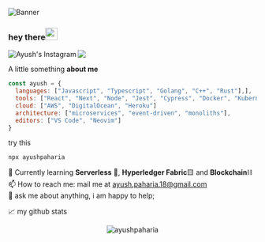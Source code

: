 ![Banner](https://i.postimg.cc/WzgXz1Gr/Genericbanner-1.png)

### hey there<img src="https://media.giphy.com/media/hvRJCLFzcasrR4ia7z/giphy.gif" width="25px">

[<img align="left" alt="Ayush's Instagram" src="https://img.shields.io/badge/itsayushh_-30302f?style=for-the-badge&logo=Instagram&logoColor=white"/>](https://instagram.com/itsayushh_)
[<img src="https://img.shields.io/badge/ayushpaharia-30302f?style=for-the-badge&logo=linkedin"/>](https://linkedin.com/in/ayushpaharia)

A little something **about me**

```javascript
const ayush = {
  languages: ["Javascript", "Typescript", "Golang", "C++", "Rust"],],
  tools: ["React", "Next", "Node", "Jest", "Cypress", "Docker", "Kubernetes"],
  cloud: ["AWS", "DigitalOcean", "Heroku"]
  architecture: ["microservices", "event-driven", "monoliths"],
  editors: ["VS Code", "Neovim"] 
}
```

try this
```
npx ayushpaharia
```

🔭 Currently learning  **Serverless** 🔼, **Hyperledger Fabric**🟨 and **Blockchain**⛓️\
📫 How to reach me: mail me at [ayush.paharia.18@gmail.com](mailto:ayush.paharia.18@gmail.com)\
💬 ask me about anything, i am happy to help;

📈 my github stats
<p align="center"> <img src="https://github-readme-stats.vercel.app/api?username=ayushpaharia&show_icons=true&theme=gotham" alt="ayushpaharia" /></p>
